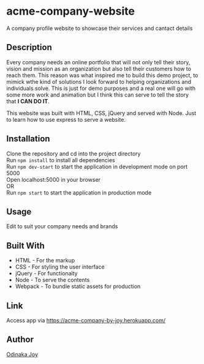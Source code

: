 # acme-company-website
A company profile website to showcase their services and cantact details


## Description
Every company needs an online portfolio that will not only tell their story, vision and mission as an organization but also tell their customers how to reach them. This reason was what inspired me to build this demo project, to mimick wthe kind of solutions I look forward to helping organizations and individuals solve.
This is just for demo purposes and a real one will go with some more work and animation but I think this can serve to tell the story that **I CAN DO IT**.

This website was built with HTML, CSS, jQuery and served with Node. Just to learn how to use express to serve a website.   

## Installation
Clone the repository and cd into the project directory    
Run `npm install` to install all dependencies     
Run `npm dev-start` to start the application in development mode on port 5000     
Open localhost:5000 in your browser    
OR    
Run `npm start` to start the application in production mode     
 
## Usage
Edit to suit your company needs and brands

## Built With
* HTML - For the markup
* CSS - For styling the user interface
* jQuery - For functionaity
* Node - To serve the contents
* Webpack - To bundle static assets for production

## Link
Access app via https://acme-company-by-joy.herokuapp.com/

## Author
[Odinaka Joy](http://dinakajoy.com)

